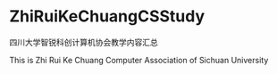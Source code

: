 # ZhiRuiKeChuangCSStudy
四川大学智锐科创计算机协会教学内容汇总

This is Zhi Rui Ke Chuang Computer Association of Sichuan University
